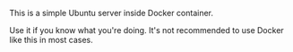 This is a simple Ubuntu server inside Docker container.

Use it if you know what you're doing. It's not recommended to use Docker like this in most cases.
